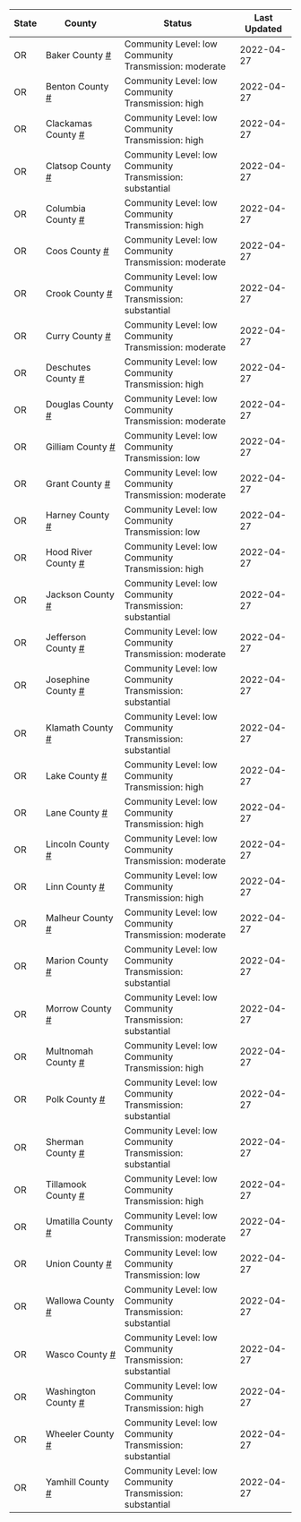 State | County | Status | Last Updated
--- | --- | --- | --- 
OR | Baker County <a href="#baker_county">#</a> | <a name="baker_county"></a>Community Level: low<br/>Community Transmission: moderate | 2022-04-27
OR | Benton County <a href="#benton_county">#</a> | <a name="benton_county"></a>Community Level: low<br/>Community Transmission: high | 2022-04-27
OR | Clackamas County <a href="#clackamas_county">#</a> | <a name="clackamas_county"></a>Community Level: low<br/>Community Transmission: high | 2022-04-27
OR | Clatsop County <a href="#clatsop_county">#</a> | <a name="clatsop_county"></a>Community Level: low<br/>Community Transmission: substantial | 2022-04-27
OR | Columbia County <a href="#columbia_county">#</a> | <a name="columbia_county"></a>Community Level: low<br/>Community Transmission: high | 2022-04-27
OR | Coos County <a href="#coos_county">#</a> | <a name="coos_county"></a>Community Level: low<br/>Community Transmission: moderate | 2022-04-27
OR | Crook County <a href="#crook_county">#</a> | <a name="crook_county"></a>Community Level: low<br/>Community Transmission: substantial | 2022-04-27
OR | Curry County <a href="#curry_county">#</a> | <a name="curry_county"></a>Community Level: low<br/>Community Transmission: moderate | 2022-04-27
OR | Deschutes County <a href="#deschutes_county">#</a> | <a name="deschutes_county"></a>Community Level: low<br/>Community Transmission: high | 2022-04-27
OR | Douglas County <a href="#douglas_county">#</a> | <a name="douglas_county"></a>Community Level: low<br/>Community Transmission: moderate | 2022-04-27
OR | Gilliam County <a href="#gilliam_county">#</a> | <a name="gilliam_county"></a>Community Level: low<br/>Community Transmission: low | 2022-04-27
OR | Grant County <a href="#grant_county">#</a> | <a name="grant_county"></a>Community Level: low<br/>Community Transmission: moderate | 2022-04-27
OR | Harney County <a href="#harney_county">#</a> | <a name="harney_county"></a>Community Level: low<br/>Community Transmission: low | 2022-04-27
OR | Hood River County <a href="#hood_river_county">#</a> | <a name="hood_river_county"></a>Community Level: low<br/>Community Transmission: high | 2022-04-27
OR | Jackson County <a href="#jackson_county">#</a> | <a name="jackson_county"></a>Community Level: low<br/>Community Transmission: substantial | 2022-04-27
OR | Jefferson County <a href="#jefferson_county">#</a> | <a name="jefferson_county"></a>Community Level: low<br/>Community Transmission: moderate | 2022-04-27
OR | Josephine County <a href="#josephine_county">#</a> | <a name="josephine_county"></a>Community Level: low<br/>Community Transmission: substantial | 2022-04-27
OR | Klamath County <a href="#klamath_county">#</a> | <a name="klamath_county"></a>Community Level: low<br/>Community Transmission: substantial | 2022-04-27
OR | Lake County <a href="#lake_county">#</a> | <a name="lake_county"></a>Community Level: low<br/>Community Transmission: high | 2022-04-27
OR | Lane County <a href="#lane_county">#</a> | <a name="lane_county"></a>Community Level: low<br/>Community Transmission: high | 2022-04-27
OR | Lincoln County <a href="#lincoln_county">#</a> | <a name="lincoln_county"></a>Community Level: low<br/>Community Transmission: moderate | 2022-04-27
OR | Linn County <a href="#linn_county">#</a> | <a name="linn_county"></a>Community Level: low<br/>Community Transmission: high | 2022-04-27
OR | Malheur County <a href="#malheur_county">#</a> | <a name="malheur_county"></a>Community Level: low<br/>Community Transmission: moderate | 2022-04-27
OR | Marion County <a href="#marion_county">#</a> | <a name="marion_county"></a>Community Level: low<br/>Community Transmission: substantial | 2022-04-27
OR | Morrow County <a href="#morrow_county">#</a> | <a name="morrow_county"></a>Community Level: low<br/>Community Transmission: substantial | 2022-04-27
OR | Multnomah County <a href="#multnomah_county">#</a> | <a name="multnomah_county"></a>Community Level: low<br/>Community Transmission: high | 2022-04-27
OR | Polk County <a href="#polk_county">#</a> | <a name="polk_county"></a>Community Level: low<br/>Community Transmission: substantial | 2022-04-27
OR | Sherman County <a href="#sherman_county">#</a> | <a name="sherman_county"></a>Community Level: low<br/>Community Transmission: substantial | 2022-04-27
OR | Tillamook County <a href="#tillamook_county">#</a> | <a name="tillamook_county"></a>Community Level: low<br/>Community Transmission: high | 2022-04-27
OR | Umatilla County <a href="#umatilla_county">#</a> | <a name="umatilla_county"></a>Community Level: low<br/>Community Transmission: moderate | 2022-04-27
OR | Union County <a href="#union_county">#</a> | <a name="union_county"></a>Community Level: low<br/>Community Transmission: low | 2022-04-27
OR | Wallowa County <a href="#wallowa_county">#</a> | <a name="wallowa_county"></a>Community Level: low<br/>Community Transmission: substantial | 2022-04-27
OR | Wasco County <a href="#wasco_county">#</a> | <a name="wasco_county"></a>Community Level: low<br/>Community Transmission: substantial | 2022-04-27
OR | Washington County <a href="#washington_county">#</a> | <a name="washington_county"></a>Community Level: low<br/>Community Transmission: high | 2022-04-27
OR | Wheeler County <a href="#wheeler_county">#</a> | <a name="wheeler_county"></a>Community Level: low<br/>Community Transmission: substantial | 2022-04-27
OR | Yamhill County <a href="#yamhill_county">#</a> | <a name="yamhill_county"></a>Community Level: low<br/>Community Transmission: substantial | 2022-04-27
